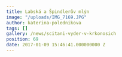 ```yaml
---
title: Labská a Špindlerův mlýn
image: "/uploads/IMG_7169.JPG"
author: katerina-polednikova
tags: []
gallery: /news/scitani-vyder-v-krkonosich
position: 69
date: 2017-01-09 15:46:41.000000000 Z
---
```


